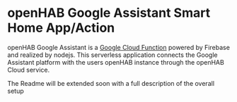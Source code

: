 # openHAB Google Assistant Smart Home App/Action

openHAB Google Assistant is a [Google Cloud Function](https://cloud.google.com/functions) powered by Firebase and realized by nodejs. This serverless application connects the Google Assistant platform with the users openHAB instance through the openHAB Cloud service.

The Readme will be extended soon with a full description of the overall setup